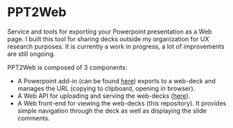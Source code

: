 # PPT2Web

Service and tools for exporting your Powerpoint presentation as a Web page. I built this tool for sharing decks outside my organization for UX research purposes.
It is currently a work in progress, a lot of improvements are still ongoing.

PPT2Web is composed of 3 components:
- A Powerpoint add-in (can be found [here](https://github.com/jpcarrascal/PPT2Web-PowerpointAddIn)) exports to a web-deck and manages the URL (copying to clipboard, opening in browser).
- A Web API for uploading and serving the web-decks ([here](https://github.com/jpcarrascal/PPT2Web-BackEnd)).
- A Web front-end for viewing the web-decks (this repository). It provides simple navigation through the deck as well as displaying the slide comments.